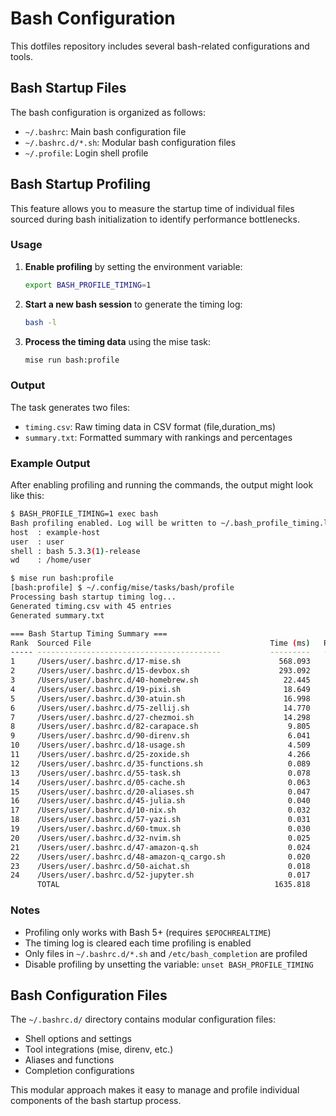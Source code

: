 # Bash Configuration

This dotfiles repository includes several bash-related configurations and tools.

## Bash Startup Files

The bash configuration is organized as follows:

- `~/.bashrc`: Main bash configuration file
- `~/.bashrc.d/*.sh`: Modular bash configuration files
- `~/.profile`: Login shell profile

## Bash Startup Profiling

This feature allows you to measure the startup time of individual files sourced
during bash initialization to identify performance bottlenecks.

### Usage

1. **Enable profiling** by setting the environment variable:

   ```bash
   export BASH_PROFILE_TIMING=1
   ```

2. **Start a new bash session** to generate the timing log:

   ```bash
   bash -l
   ```

3. **Process the timing data** using the mise task:

   ```bash
   mise run bash:profile
   ```

### Output

The task generates two files:

- `timing.csv`: Raw timing data in CSV format (file,duration_ms)
- `summary.txt`: Formatted summary with rankings and percentages

### Example Output

After enabling profiling and running the commands, the output might look like this:

```bash
$ BASH_PROFILE_TIMING=1 exec bash
Bash profiling enabled. Log will be written to ~/.bash_profile_timing.log
host  : example-host
user  : user
shell : bash 5.3.3(1)-release
wd    : /home/user

$ mise run bash:profile
[bash:profile] $ ~/.config/mise/tasks/bash/profile
Processing bash startup timing log...
Generated timing.csv with 45 entries
Generated summary.txt

=== Bash Startup Timing Summary ===
Rank  Sourced File                                        Time (ms)   Relative   Cumulative
----- -----------------------------------------           ---------   --------  -----------
1     /Users/user/.bashrc.d/17-mise.sh                      568.093     34.73%       34.73%
2     /Users/user/.bashrc.d/15-devbox.sh                    293.092     17.92%       52.65%
3     /Users/user/.bashrc.d/40-homebrew.sh                   22.445      1.37%       54.02%
4     /Users/user/.bashrc.d/19-pixi.sh                       18.649      1.14%       55.16%
5     /Users/user/.bashrc.d/30-atuin.sh                      16.998      1.04%       56.20%
6     /Users/user/.bashrc.d/75-zellij.sh                     14.770      0.90%       57.10%
7     /Users/user/.bashrc.d/27-chezmoi.sh                    14.298      0.87%       57.97%
8     /Users/user/.bashrc.d/82-carapace.sh                    9.805      0.60%       58.57%
9     /Users/user/.bashrc.d/90-direnv.sh                      6.041      0.37%       58.94%
10    /Users/user/.bashrc.d/18-usage.sh                       4.509      0.28%       59.22%
11    /Users/user/.bashrc.d/25-zoxide.sh                      4.266      0.26%       59.48%
12    /Users/user/.bashrc.d/35-functions.sh                   0.089      0.01%       59.48%
13    /Users/user/.bashrc.d/55-task.sh                        0.078      0.00%       59.49%
14    /Users/user/.bashrc.d/05-cache.sh                       0.063      0.00%       59.49%
15    /Users/user/.bashrc.d/20-aliases.sh                     0.047      0.00%       59.50%
16    /Users/user/.bashrc.d/45-julia.sh                       0.040      0.00%       59.50%
17    /Users/user/.bashrc.d/10-nix.sh                         0.032      0.00%       59.50%
18    /Users/user/.bashrc.d/57-yazi.sh                        0.031      0.00%       59.50%
19    /Users/user/.bashrc.d/60-tmux.sh                        0.030      0.00%       59.50%
20    /Users/user/.bashrc.d/32-nvim.sh                        0.025      0.00%       59.51%
21    /Users/user/.bashrc.d/47-amazon-q.sh                    0.024      0.00%       59.51%
22    /Users/user/.bashrc.d/48-amazon-q_cargo.sh              0.020      0.00%       59.51%
23    /Users/user/.bashrc.d/50-aichat.sh                      0.018      0.00%       59.51%
24    /Users/user/.bashrc.d/52-jupyter.sh                     0.017      0.00%       59.51%
      TOTAL                                                1635.818      100%        100%
```

### Notes

- Profiling only works with Bash 5+ (requires `$EPOCHREALTIME`)
- The timing log is cleared each time profiling is enabled
- Only files in `~/.bashrc.d/*.sh` and `/etc/bash_completion` are profiled
- Disable profiling by unsetting the variable: `unset BASH_PROFILE_TIMING`

## Bash Configuration Files

The `~/.bashrc.d/` directory contains modular configuration files:

- Shell options and settings
- Tool integrations (mise, direnv, etc.)
- Aliases and functions
- Completion configurations

This modular approach makes it easy to manage and profile individual components
of the bash startup process.
